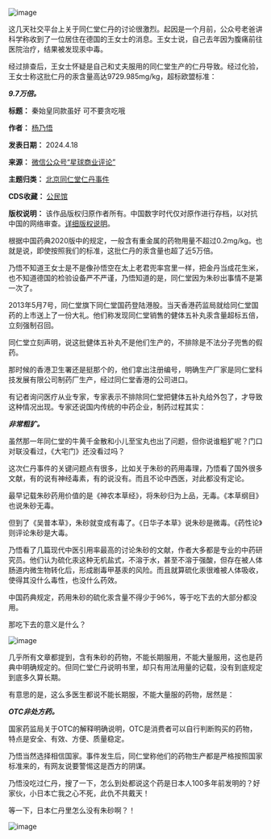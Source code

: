 ![image](https://chinadigitaltimes.net/chinese/files/2024/04/post-707069-6622d94e41aea.png)


这几天社交平台上关于同仁堂仁丹的讨论很激烈。起因是一个月前，公众号老爸讲科学称收到了一位居住在德国的王女士的消息。王女士说，自己去年因为腹痛前往医院治疗，结果被发现汞中毒。


经过排查后，王女士怀疑是自己和丈夫服用的同仁堂生产的仁丹导致。经过化验，王女士称这批仁丹的汞含量高达9729.985mg/kg，超标欧盟标准：


***9.7万倍。*** 




**标题：** 秦始皇同款虽好 可不要贪吃哦  

**作者：** [杨乃悟](https://chinadigitaltimes.net/space/作者名)  

**发表日期：** 2024.4.18  

**来源：** [微信公众号“星球商业评论”](https://web.archive.org/web/https://mp.weixin.qq.com/s/aAe5It5_59t_qGwtraFR1Q)  

**主题归类：** [北京同仁堂仁丹事件](https://chinadigitaltimes.net/space/北京同仁堂仁丹事件)  

**CDS收藏：** [公民馆](https://chinadigitaltimes.net/space/%E5%85%AC%E6%B0%91%E9%A6%86)  

**版权说明：** 该作品版权归原作者所有。中国数字时代仅对原作进行存档，以对抗中国的网络审查。[详细版权说明](https://chinadigitaltimes.net/chinese/copyright)。


根据中国药典2020版中的规定，一般含有重金属的药物用量不超过0.2mg/kg。也就是说，即使按照我们的标准，这批仁丹的汞含量也超了近5万倍。


乃悟不知道王女士是不是像孙悟空在太上老君兜率宫里一样，把金丹当成花生米，也不知道德国的检验设备严不严谨，乃悟知道的是，同仁堂因为朱砂出事情不是第一次了。


2013年5月7号，同仁堂旗下同仁堂国药登陆港股。当天香港药监局就给同仁堂国药的上市送上了一份大礼。他们称发现同仁堂销售的健体五补丸汞含量超标五倍，立刻强制召回。


同仁堂立刻声明，说这批健体五补丸不是他们生产的，不排除是不法分子兜售的假药。


那时候的香港卫生署还是挺那个的，他们拿出注册编号，明确生产厂家是同仁堂科技发展有限公司制药厂生产，经过同仁堂香港的公司进口。


有记者询问医疗从业专家，专家表示不排除同仁堂把健体五补丸给外包了，才导致这种情况出现。专家还说国内传统的中药企业，制药过程其实：


***非常粗犷。*** 


虽然那一年同仁堂的牛黄千金散和小儿至宝丸也出了问题，但你说谁粗犷呢？门口对联没看过，《大宅门》还没看过吗？


这次仁丹事件的关键问题点有很多，比如关于朱砂的药用毒理，乃悟看了国外很多文献，有的说有神经毒素，有的说没有。而且不论中西医，对此都没有定论。


最早记载朱砂药用价值的是《神农本草经》，将朱砂归为上品，无毒。《本草纲目》也说朱砂无毒。


但到了《吴普本草》，朱砂就变成有毒了。《日华子本草》说朱砂是微毒。《药性论》则评论朱砂是大毒。


乃悟看了几篇现代中医引用率最高的讨论朱砂的文献，作者大多都是专业的中药研究员。他们认为硫化汞这种无机盐式，不溶于水，甚至不溶于强酸，但存在被人体肠道内微生物转化后，形成剧毒甲基汞的风险。而且就算硫化汞很难被人体吸收，使得其没什么毒性，也没什么药效。


中国药典规定，药用朱砂的硫化汞含量不得少于96%，等于吃下去的大部分都没用。


那吃下去的意义是什么？


![image](https://chinadigitaltimes.net/chinese/files/2024/04/post-707069-6622d94e4a418.png)


几乎所有文章都提到，含有朱砂的药物，不能长期服用，不能大量服用，这也是药典中明确规定的。但同仁堂仁丹说明书里，却只有用法用量的记载，没有到底规定到底多久算长期。


有意思的是，这么多医生都说不能长期服，不能大量服的药物，居然是：


***OTC非处方药。*** 


国家药监局关于OTC的解释明确说明，OTC是消费者可以自行判断购买的药物，特点是安全、有效、方便、质量稳定。


乃悟当然选择相信国家。事件发生后，同仁堂称他们的药物生产都是严格按照国家标准来的，有网友说要警惕这是西方的阴谋。


乃悟没吃过仁丹，搜了一下，怎么到处都说这个药是日本人100多年前发明的？好家伙，小日本亡我之心不死，此仇不共戴天！


等一下，日本仁丹里怎么没有朱砂啊？！


![image](https://chinadigitaltimes.net/chinese/files/2024/04/post-707069-6622d94e529b5.png)

